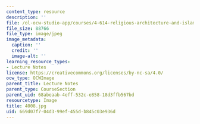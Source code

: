 ```yaml
---
content_type: resource
description: ''
file: /ol-ocw-studio-app/courses/4-614-religious-architecture-and-islamic-cultures-fall-2002/669d07f704d399ef455db845c03e936d_4008.jpg
file_size: 88766
file_type: image/jpeg
image_metadata:
  caption: ''
  credit: ''
  image-alt: ''
learning_resource_types:
- Lecture Notes
license: https://creativecommons.org/licenses/by-nc-sa/4.0/
ocw_type: OCWImage
parent_title: Lecture Notes
parent_type: CourseSection
parent_uid: 68abeaab-4eff-532c-e858-18d3ffb567bd
resourcetype: Image
title: 4008.jpg
uid: 669d07f7-04d3-99ef-455d-b845c03e936d
---
```

